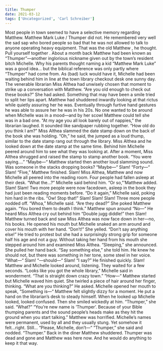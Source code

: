 ```yaml
---
title: Thumper
date: 2021-03-12
tags: ['Uncategorized', 'Carl Schreiber']
---
```


Most people in town seemed to have a selective memory regarding Matthew. Matthew Mark Luke / Thumper did not. He remembered very well the sad sap who bored people so bad that he was not allowed to talk to anyone operating heavy equipment. That was the old Matthew , he thought. Pull yourself together . About a month back Matthew had been known as “Thumper”—another inglorious nickname given out by the town’s resident bitch Michelle. Why his parents thought naming a kid “Matthew Mark Luke” was a good idea… but the biblical reference was only partly where “Thumper” had come from. As (bad) luck would have it, Michelle had been waiting behind him in line at the town library checkout desk one sunny day. The venerable librarian Miss Althea had unwisely chosen that moment to strike up a conversation with Matthew. “Are you old enough to check out these books?” She had asked.  Something that may have been a smile tried to split her lips apart. Matthew had shuddered inwardly looking at that rictus while quietly assuring her he was.  Eventually through furtive hand gestures he was able to assure her he was in his 20s.  No one wanted to be around when Michelle was in a mood—and by her scowl Matthew could tell she was in a bad one. “At my age you all look barely out of nappies,” the librarian laughed. It sounded like sandpaper rubbing together.  “How old do you think I am?” Miss Althea slammed the date stamp down on the back of the book she was holding. “Oh,” he said, the jumped as a loud thump, similar to the date stamp rang out through the library. Miss Althea and he looked down at the date stamp at the same time. Behind him Michelle peered around him to see what they was looking at. After a moment, Miss Althea shrugged and raised the stamp to stamp another book. “You were saying….” “Maybe—“ Matthew started then another loud slamming sound. Was someone in the stacks dropping books? “Maybe—“ Slam! “Forty—“ Slam! “Five,” Matthew finished. Slam! Miss Althea, Matthew and now Michelle all peered into the reading room. Four people had fallen asleep at their desk. “What the…?” Michelle said behind him. “Or so,”’Matthew added. Slam! Slam! Two more people were now facedown, asleep in the book they had just been reading moments before. “Do it again,” Michelle said, poking him hard in the ribs. “Ow! Stop that!” Slam! Slam! Slam! Three more people nodded off. “Whoa,” Michelle said. “Are they dead?” She poked Matthew again. “You bored them to death I think.” Matthew spun around “No—“ He heard Miss Althea cry out behind him “Double jugg diddle!” then Slam! Matthew turned back and saw Miss Althea was now face down in her—no, his books. He opened his mouth but Michelle snaked an arm around and cover his mouth with her hand. “Don’t!” She yelled. “Don’t say anything else!” He tried to protest but she had a surprisingly strong grip for someone half his age and not a guy. Without taking her hand from his mouth she stepped around him and examined Miss Althea. “Sleeping,” she announced. She pulled her hand back. “Say something else,” she told him. He knew he should not, but there was something in her tone, some steel in her voice. “What—“ Slam! “—should—“ Slam! “I say?” He finished quickly. Slam! Matthew and Michelle looked around, listening. They waited for a few seconds. “Looks like you got the whole library,” Michelle said in wonderment. “That is straight down crazy town.” “How—“ Matthew started but Michelle waved him quiet. She twirled a piece of hair around her finger, thinking. “What are you thinking?” He asked. Michelle opened her mouth to speak, “Something is—“ Matthew felt slightly dizzy for a moment.  He put a hand on the librarian’s desk to steady himself. When he looked up Michelle looked, looked confused.  Then she smiled wickedly at him.  “Thumper,” she said. “What?” “You’re new name is ‘Thumper’.  Because of your Bible thumping parents and the sound people’s heads make as they hit the ground when you start talking.” Matthew was horrified.  Michelle’s names were permanent, used by all and they usually stung.  Yet somehow it felt...right. Still... “Please, Michelle, don’t—“ “Thumper,” she said and nodded.  “Thumper.” Back in the diner Matthew shuddered.  Thumper was dead and gone and Matthew was here now.  And he would do anything to keep it that way.
